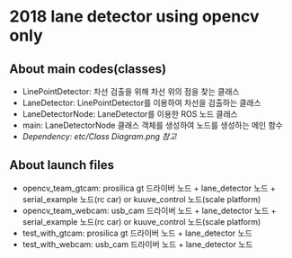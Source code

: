 # 2018 lane detector using opencv only

## About main codes(classes)
* LinePointDetector: 차선 검출을 위해 차선 위의 점을 찾는 클래스
* LaneDetector: LinePointDetector를 이용하여 차선을 검출하는 클래스
* LaneDetectorNode: LaneDetector를 이용한 ROS 노드 클래스 
* main: LaneDetectorNode 클래스 객체를 생성하여 노드를 생성하는 메인 함수 
* *Dependency: etc/Class Diagram.png 참고*

## About launch files
* opencv_team_gtcam: prosilica gt 드라이버 노드 + lane_detector 노드 + serial_example 노드(rc car) or kuuve_control 노드(scale platform)
* opencv_team_webcam: usb_cam 드라이버 노드 + lane_detector 노드 + serial_example 노드(rc car) or kuuve_control 노드(scale platform)
* test_with_gtcam: prosilica gt 드라이버 노드 + lane_detector 노드
* test_with_webcam: usb_cam 드라이버 노드 + lane_detector 노드
